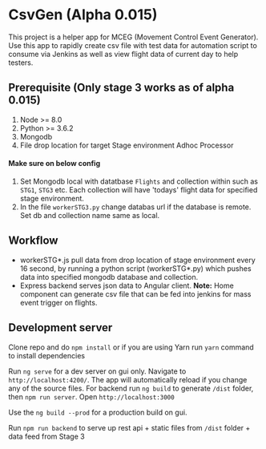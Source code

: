 # CsvGen (Alpha 0.015)

This project is a helper app for MCEG (Movement Control Event Generator). Use this app to rapidly create csv file with test data for automation script to consume via Jenkins as well as view flight data of current day to help testers.
## Prerequisite (Only stage 3 works as of alpha 0.015)
1. Node >= 8.0
2. Python >= 3.6.2
3. Mongodb
4. File drop location for target Stage environment Adhoc Processor
#### Make sure on below config
 1. Set Mongodb local with datatbase `Flights` and collection within such as `STG1`, `STG3` etc. Each collection will have 'todays' flight data for specified stage environment. 
 2. In the file `workerSTG3.py` change databas url if the database is remote. Set db and collection name same as local.

 
## Workflow

 - workerSTG*.js   pull data from drop location of stage environment every 16 second, by running a python script (workerSTG*.py) which pushes data into specified mongodb database and collection.
 - Express backend serves json data to Angular client.
**Note:** Home component can generate csv file that can be fed into jenkins for mass event trigger on flights.



## Development server

Clone repo and do `npm install` or if you are using Yarn run `yarn` command to install dependencies

Run `ng serve` for a dev server on gui only. Navigate to `http://localhost:4200/`. The app will automatically reload if you change any of the source files.
For backend run `ng build` to generate `/dist` folder, then `npm run server`. Open `http://localhost:3000`

Use the `ng build --prod` for a production build on gui. 

Run `npm run backend` to serve up rest api + static files from `/dist` folder + data feed from Stage 3
